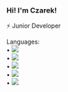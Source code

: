 ### Hi! I'm Czarek!

⚡ Junior Developer


Languages:<br>
• <img src="https://camo.githubusercontent.com/286e138a47d909009a111af76b0aff5d5966cbdafb67bad6b2772005b0af58a4/68747470733a2f2f696d672e736869656c64732e696f2f62616467652f2d6a6176612d4533344138363f7374796c653d666c6174266c6f676f3d6a617661"><br>
• <img src="https://camo.githubusercontent.com/d0c771a97e130353f0c8e9badd8f4e9333a2679fb8ab091a5f70ced84f36f58a/68747470733a2f2f696d672e736869656c64732e696f2f62616467652f2d4a6176615363726970742d626c61636b3f7374796c653d666c6174266c6f676f3d6a617661736372697074"><br>
• <img src="https://camo.githubusercontent.com/2fad14d202b24de54ef28fb28fc41b3fe661fc22ca72ab6045ed280d277bb536/68747470733a2f2f696d672e736869656c64732e696f2f62616467652f2d48544d4c352d4533344632363f7374796c653d666c6174266c6f676f3d68746d6c35266c6f676f436f6c6f723d7768697465"><br>
• <img src="https://camo.githubusercontent.com/08e3417e303c538f8e6007ab74f879c47fcce09ab7d874cd6cc9c0fb88219021/68747470733a2f2f696d672e736869656c64732e696f2f62616467652f2d435353332d3135373242363f7374796c653d666c6174266c6f676f3d63737333"><br>
• <img src="https://camo.githubusercontent.com/9c97b01179d0df1457f3fa3cf98c100ac95cccf9cf106d826d935901c9c62501/68747470733a2f2f696d672e736869656c64732e696f2f62616467652f2d4d7953514c2d626c61636b3f7374796c653d666c6174266c6f676f3d6d7973716c">

